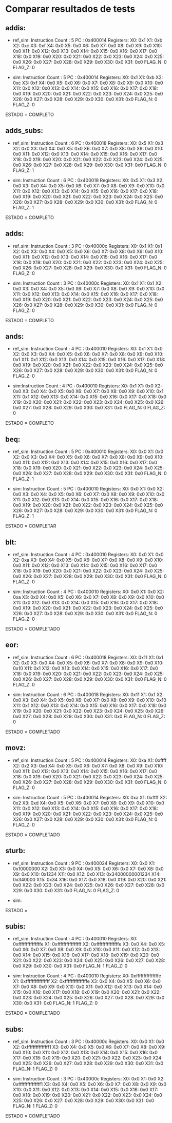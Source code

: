 # Comparar resultados de tests

## addis:
- ref_sim:
Instruction Count : 5
PC                : 0x400014
Registers:
X0: 0x1
X1: 0xb
X2: 0xc
X3: 0xf
X4: 0x0
X5: 0x0
X6: 0x0
X7: 0x0
X8: 0x0
X9: 0x0
X10: 0x0
X11: 0x0
X12: 0x0
X13: 0x0
X14: 0x0
X15: 0x0
X16: 0x0
X17: 0x0
X18: 0x0
X19: 0x0
X20: 0x0
X21: 0x0
X22: 0x0
X23: 0x0
X24: 0x0
X25: 0x0
X26: 0x0
X27: 0x0
X28: 0x0
X29: 0x0
X30: 0x0
X31: 0x0
FLAG_N: 0
FLAG_Z: 0

- sim:
Instruction Count : 5
PC                : 0x400014
Registers:
X0: 0x1
X1: 0xb
X2: 0xc
X3: 0xf
X4: 0x0
X5: 0x0
X6: 0x0
X7: 0x0
X8: 0x0
X9: 0x0
X10: 0x0
X11: 0x0
X12: 0x0
X13: 0x0
X14: 0x0
X15: 0x0
X16: 0x0
X17: 0x0
X18: 0x0
X19: 0x0
X20: 0x0
X21: 0x0
X22: 0x0
X23: 0x0
X24: 0x0
X25: 0x0
X26: 0x0
X27: 0x0
X28: 0x0
X29: 0x0
X30: 0x0
X31: 0x0
FLAG_N: 0
FLAG_Z: 0

ESTADO = COMPLETO


## adds_subs:
- ref_sim:
Instruction Count : 6
PC                : 0x400018
Registers:
X0: 0x5
X1: 0x3
X2: 0x0
X3: 0x0
X4: 0x0
X5: 0x0
X6: 0x0
X7: 0x0
X8: 0x0
X9: 0x0
X10: 0x0
X11: 0x0
X12: 0x0
X13: 0x0
X14: 0x0
X15: 0x0
X16: 0x0
X17: 0x0
X18: 0x0
X19: 0x0
X20: 0x0
X21: 0x0
X22: 0x0
X23: 0x0
X24: 0x0
X25: 0x0
X26: 0x0
X27: 0x0
X28: 0x0
X29: 0x0
X30: 0x0
X31: 0x0
FLAG_N: 0
FLAG_Z: 1

- sim:
Instruction Count : 6
PC                : 0x400018
Registers:
X0: 0x5
X1: 0x3
X2: 0x0
X3: 0x0
X4: 0x0
X5: 0x0
X6: 0x0
X7: 0x0
X8: 0x0
X9: 0x0
X10: 0x0
X11: 0x0
X12: 0x0
X13: 0x0
X14: 0x0
X15: 0x0
X16: 0x0
X17: 0x0
X18: 0x0
X19: 0x0
X20: 0x0
X21: 0x0
X22: 0x0
X23: 0x0
X24: 0x0
X25: 0x0
X26: 0x0
X27: 0x0
X28: 0x0
X29: 0x0
X30: 0x0
X31: 0x0
FLAG_N: 0
FLAG_Z: 1

ESTADO = COMPLETO

## adds:
- ref_sim:
Instruction Count : 3
PC                : 0x40000c
Registers:
X0: 0x1
X1: 0x1
X2: 0x0
X3: 0x0
X4: 0x0
X5: 0x0
X6: 0x0
X7: 0x0
X8: 0x0
X9: 0x0
X10: 0x0
X11: 0x0
X12: 0x0
X13: 0x0
X14: 0x0
X15: 0x0
X16: 0x0
X17: 0x0
X18: 0x0
X19: 0x0
X20: 0x0
X21: 0x0
X22: 0x0
X23: 0x0
X24: 0x0
X25: 0x0
X26: 0x0
X27: 0x0
X28: 0x0
X29: 0x0
X30: 0x0
X31: 0x0
FLAG_N: 0
FLAG_Z: 0

- sim:
Instruction Count : 3
PC                : 0x40000c
Registers:
X0: 0x1
X1: 0x1
X2: 0x0
X3: 0x0
X4: 0x0
X5: 0x0
X6: 0x0
X7: 0x0
X8: 0x0
X9: 0x0
X10: 0x0
X11: 0x0
X12: 0x0
X13: 0x0
X14: 0x0
X15: 0x0
X16: 0x0
X17: 0x0
X18: 0x0
X19: 0x0
X20: 0x0
X21: 0x0
X22: 0x0
X23: 0x0
X24: 0x0
X25: 0x0
X26: 0x0
X27: 0x0
X28: 0x0
X29: 0x0
X30: 0x0
X31: 0x0
FLAG_N: 0
FLAG_Z: 0

ESTADO = COMPLETO

## ands:
- ref_sim:
Instruction Count : 4
PC                : 0x400010
Registers:
X0: 0x1
X1: 0x0
X2: 0x0
X3: 0x0
X4: 0x0
X5: 0x0
X6: 0x0
X7: 0x0
X8: 0x0
X9: 0x0
X10: 0x1
X11: 0x1
X12: 0x0
X13: 0x0
X14: 0x0
X15: 0x0
X16: 0x0
X17: 0x0
X18: 0x0
X19: 0x0
X20: 0x0
X21: 0x0
X22: 0x0
X23: 0x0
X24: 0x0
X25: 0x0
X26: 0x0
X27: 0x0
X28: 0x0
X29: 0x0
X30: 0x0
X31: 0x0
FLAG_N: 0
FLAG_Z: 0

- sim:Instruction Count : 4
PC                : 0x400010
Registers:
X0: 0x1
X1: 0x0
X2: 0x0
X3: 0x0
X4: 0x0
X5: 0x0
X6: 0x0
X7: 0x0
X8: 0x0
X9: 0x0
X10: 0x1
X11: 0x1
X12: 0x0
X13: 0x0
X14: 0x0
X15: 0x0
X16: 0x0
X17: 0x0
X18: 0x0
X19: 0x0
X20: 0x0
X21: 0x0
X22: 0x0
X23: 0x0
X24: 0x0
X25: 0x0
X26: 0x0
X27: 0x0
X28: 0x0
X29: 0x0
X30: 0x0
X31: 0x0
FLAG_N: 0
FLAG_Z: 0

ESTADO = COMPLETO

## beq:
- ref_sim:
Instruction Count : 5
PC                : 0x400010
Registers:
X0: 0x0
X1: 0x0
X2: 0x0
X3: 0x0
X4: 0x0
X5: 0x0
X6: 0x0
X7: 0x0
X8: 0x0
X9: 0x0
X10: 0x0
X11: 0x0
X12: 0x0
X13: 0x0
X14: 0x0
X15: 0x0
X16: 0x0
X17: 0x0
X18: 0x0
X19: 0x0
X20: 0x0
X21: 0x0
X22: 0x0
X23: 0x0
X24: 0x0
X25: 0x0
X26: 0x0
X27: 0x0
X28: 0x0
X29: 0x0
X30: 0x0
X31: 0x0
FLAG_N: 0
FLAG_Z: 1

- sim:
Instruction Count : 5
PC                : 0x400010
Registers:
X0: 0x0
X1: 0x0
X2: 0x0
X3: 0x0
X4: 0x0
X5: 0x0
X6: 0x0
X7: 0x0
X8: 0x0
X9: 0x0
X10: 0x0
X11: 0x0
X12: 0x0
X13: 0x0
X14: 0x0
X15: 0x0
X16: 0x0
X17: 0x0
X18: 0x0
X19: 0x0
X20: 0x0
X21: 0x0
X22: 0x0
X23: 0x0
X24: 0x0
X25: 0x0
X26: 0x0
X27: 0x0
X28: 0x0
X29: 0x0
X30: 0x0
X31: 0x0
FLAG_N: 0
FLAG_Z: 1

ESTADO = COMPLETAR

## blt:
- ref_sim:
Instruction Count : 4
PC                : 0x400010
Registers:
X0: 0x0
X1: 0x0
X2: 0xa
X3: 0x0
X4: 0x0
X5: 0x0
X6: 0x0
X7: 0x0
X8: 0x0
X9: 0x0
X10: 0x0
X11: 0x0
X12: 0x0
X13: 0x0
X14: 0x0
X15: 0x0
X16: 0x0
X17: 0x0
X18: 0x0
X19: 0x0
X20: 0x0
X21: 0x0
X22: 0x0
X23: 0x0
X24: 0x0
X25: 0x0
X26: 0x0
X27: 0x0
X28: 0x0
X29: 0x0
X30: 0x0
X31: 0x0
FLAG_N: 0
FLAG_Z: 0

- sim:
Instruction Count : 4
PC                : 0x400010
Registers:
X0: 0x0
X1: 0x0
X2: 0xa
X3: 0x0
X4: 0x0
X5: 0x0
X6: 0x0
X7: 0x0
X8: 0x0
X9: 0x0
X10: 0x0
X11: 0x0
X12: 0x0
X13: 0x0
X14: 0x0
X15: 0x0
X16: 0x0
X17: 0x0
X18: 0x0
X19: 0x0
X20: 0x0
X21: 0x0
X22: 0x0
X23: 0x0
X24: 0x0
X25: 0x0
X26: 0x0
X27: 0x0
X28: 0x0
X29: 0x0
X30: 0x0
X31: 0x0
FLAG_N: 0
FLAG_Z: 0

ESTADO = COMPLETADO

## eor:
- ref_sim:
Instruction Count : 6
PC                : 0x400018
Registers:
X0: 0x11
X1: 0x1
X2: 0x0
X3: 0x0
X4: 0x0
X5: 0x0
X6: 0x0
X7: 0x0
X8: 0x0
X9: 0x0
X10: 0x10
X11: 0x1
X12: 0x0
X13: 0x0
X14: 0x0
X15: 0x0
X16: 0x0
X17: 0x0
X18: 0x0
X19: 0x0
X20: 0x0
X21: 0x0
X22: 0x0
X23: 0x0
X24: 0x0
X25: 0x0
X26: 0x0
X27: 0x0
X28: 0x0
X29: 0x0
X30: 0x0
X31: 0x0
FLAG_N: 0
FLAG_Z: 0

- sim:
Instruction Count : 6
PC                : 0x400018
Registers:
X0: 0x11
X1: 0x1
X2: 0x0
X3: 0x0
X4: 0x0
X5: 0x0
X6: 0x0
X7: 0x0
X8: 0x0
X9: 0x0
X10: 0x10
X11: 0x1
X12: 0x0
X13: 0x0
X14: 0x0
X15: 0x0
X16: 0x0
X17: 0x0
X18: 0x0
X19: 0x0
X20: 0x0
X21: 0x0
X22: 0x0
X23: 0x0
X24: 0x0
X25: 0x0
X26: 0x0
X27: 0x0
X28: 0x0
X29: 0x0
X30: 0x0
X31: 0x0
FLAG_N: 0
FLAG_Z: 0

ESTADO = COMPLETADO

## movz:
- ref_sim:
Instruction Count : 5
PC                : 0x400014
Registers:
X0: 0xa
X1: 0xffff
X2: 0x2
X3: 0xd
X4: 0x0
X5: 0x0
X6: 0x0
X7: 0x0
X8: 0x0
X9: 0x0
X10: 0x0
X11: 0x0
X12: 0x0
X13: 0x0
X14: 0x0
X15: 0x0
X16: 0x0
X17: 0x0
X18: 0x0
X19: 0x0
X20: 0x0
X21: 0x0
X22: 0x0
X23: 0x0
X24: 0x0
X25: 0x0
X26: 0x0
X27: 0x0
X28: 0x0
X29: 0x0
X30: 0x0
X31: 0x0
FLAG_N: 0
FLAG_Z: 0

- sim:
Instruction Count : 5
PC                : 0x400014
Registers:
X0: 0xa
X1: 0xffff
X2: 0x2
X3: 0xd
X4: 0x0
X5: 0x0
X6: 0x0
X7: 0x0
X8: 0x0
X9: 0x0
X10: 0x0
X11: 0x0
X12: 0x0
X13: 0x0
X14: 0x0
X15: 0x0
X16: 0x0
X17: 0x0
X18: 0x0
X19: 0x0
X20: 0x0
X21: 0x0
X22: 0x0
X23: 0x0
X24: 0x0
X25: 0x0
X26: 0x0
X27: 0x0
X28: 0x0
X29: 0x0
X30: 0x0
X31: 0x0
FLAG_N: 0
FLAG_Z: 0

ESTADO = COMPLETADO

## sturb:
- ref_sim:
Instruction Count : 9
PC                : 0x400024
Registers:
X0: 0x0
X1: 0x10000000
X2: 0x0
X3: 0x0
X4: 0x0
X5: 0x0
X6: 0x0
X7: 0x0
X8: 0x0
X9: 0x0
X10: 0x1234
X11: 0x0
X12: 0x0
X13: 0x34000000001234
X14: 0x340000
X15: 0x34
X16: 0x0
X17: 0x0
X18: 0x0
X19: 0x0
X20: 0x0
X21: 0x0
X22: 0x0
X23: 0x0
X24: 0x0
X25: 0x0
X26: 0x0
X27: 0x0
X28: 0x0
X29: 0x0
X30: 0x0
X31: 0x0
FLAG_N: 0
FLAG_Z: 0

- sim:

ESTADO =

## subis:
- ref_sim:
Instruction Count : 4
PC                : 0x400010
Registers:
X0: 0xfffffffffffffffe
X1: 0xffffffffffffffff
X2: 0xfffffffffffffffe
X3: 0x0
X4: 0x0
X5: 0x0
X6: 0x0
X7: 0x0
X8: 0x0
X9: 0x0
X10: 0x0
X11: 0x0
X12: 0x0
X13: 0x0
X14: 0x0
X15: 0x0
X16: 0x0
X17: 0x0
X18: 0x0
X19: 0x0
X20: 0x0
X21: 0x0
X22: 0x0
X23: 0x0
X24: 0x0
X25: 0x0
X26: 0x0
X27: 0x0
X28: 0x0
X29: 0x0
X30: 0x0
X31: 0x0
FLAG_N: 1
FLAG_Z: 0

- sim:
Instruction Count : 4
PC                : 0x400010
Registers:
X0: 0xfffffffffffffffe
X1: 0xffffffffffffffff
X2: 0xfffffffffffffffe
X3: 0x0
X4: 0x0
X5: 0x0
X6: 0x0
X7: 0x0
X8: 0x0
X9: 0x0
X10: 0x0
X11: 0x0
X12: 0x0
X13: 0x0
X14: 0x0
X15: 0x0
X16: 0x0
X17: 0x0
X18: 0x0
X19: 0x0
X20: 0x0
X21: 0x0
X22: 0x0
X23: 0x0
X24: 0x0
X25: 0x0
X26: 0x0
X27: 0x0
X28: 0x0
X29: 0x0
X30: 0x0
X31: 0x0
FLAG_N: 1
FLAG_Z: 0

ESTADO = COMPLETADO

## subs:
- ref_sim:
Instruction Count : 3
PC                : 0x40000c
Registers:
X0: 0x0
X1: 0x0
X2: 0xfffffffffffffff1
X3: 0x0
X4: 0x0
X5: 0x0
X6: 0x0
X7: 0x0
X8: 0x0
X9: 0x0
X10: 0x0
X11: 0x0
X12: 0x0
X13: 0x0
X14: 0x0
X15: 0x0
X16: 0x0
X17: 0x0
X18: 0x0
X19: 0x0
X20: 0x0
X21: 0x0
X22: 0x0
X23: 0x0
X24: 0x0
X25: 0x0
X26: 0x0
X27: 0x0
X28: 0x0
X29: 0x0
X30: 0x0
X31: 0x0
FLAG_N: 1
FLAG_Z: 0

- sim:
Instruction Count : 3
PC                : 0x40000c
Registers:
X0: 0x0
X1: 0x0
X2: 0xfffffffffffffff1
X3: 0x0
X4: 0x0
X5: 0x0
X6: 0x0
X7: 0x0
X8: 0x0
X9: 0x0
X10: 0x0
X11: 0x0
X12: 0x0
X13: 0x0
X14: 0x0
X15: 0x0
X16: 0x0
X17: 0x0
X18: 0x0
X19: 0x0
X20: 0x0
X21: 0x0
X22: 0x0
X23: 0x0
X24: 0x0
X25: 0x0
X26: 0x0
X27: 0x0
X28: 0x0
X29: 0x0
X30: 0x0
X31: 0x0
FLAG_N: 1
FLAG_Z: 0

ESTADO = COMPLETADO